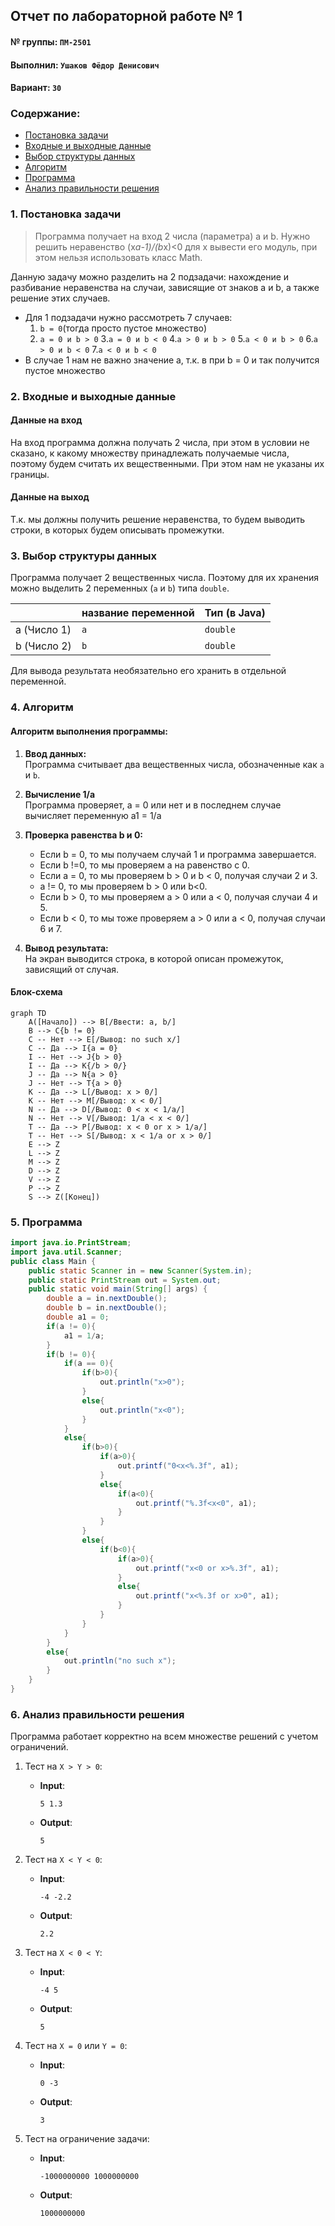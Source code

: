 ## Отчет по лабораторной работе № 1

#### № группы: `ПМ-2501`

#### Выполнил: `Ушаков Фёдор Денисович`

#### Вариант: `30`

### Cодержание:

- [Постановка задачи](#1-постановка-задачи)
- [Входные и выходные данные](#2-входные-и-выходные-данные)
- [Выбор структуры данных](#3-выбор-структуры-данных)
- [Алгоритм](#4-алгоритм)
- [Программа](#5-программа)
- [Анализ правильности решения](#6-анализ-правильности-решения)

### 1. Постановка задачи

> Программа получает на вход 2 числа (параметра) a и b. Нужно решить неравенство (x*a-1)/(b*x)<0 для x
> вывести его модуль, при этом нельзя использовать класс Math.

Данную задачу можно разделить на 2 подзадачи: нахождение и разбивание неравенства на случаи, зависящие от знаков a и b, а также решение этих случаев.

- Для 1 подзадачи нужно рассмотреть 7 случаев:
    1. `b = 0`(тогда просто пустое множество)
    2. `a = 0 и b > 0`
    3.`a = 0 и b < 0`
    4.`a > 0 и b > 0`
    5.`a < 0 и b > 0`
    6.`a > 0 и b < 0`
    7.`a < 0 и b < 0`
- В случае 1 нам не важно значение a, т.к. в при b = 0 и так получится пустое множество

### 2. Входные и выходные данные

#### Данные на вход

На вход программа должна получать 2 числа, при этом в условии не сказано, к какому множеству
принадлежать получаемые числа, поэтому будем считать их вещественными. При этом нам не указаны их границы.

#### Данные на выход

Т.к. мы должны получить решение неравенства, то будем выводить строки, в которых будем описывать промежутки.

### 3. Выбор структуры данных

Программа получает 2 вещественных числа. Поэтому для их хранения
можно выделить 2 переменных (`a` и `b`) типа `double`.

|             | название переменной | Тип (в Java) | 
|-------------|---------------------|--------------|
| a (Число 1) | `a`                 | `double`     |
| b (Число 2) | `b`                 | `double`     | 

Для вывода результата необязательно его хранить в отдельной переменной.

### 4. Алгоритм

#### Алгоритм выполнения программы:

1. **Ввод данных:**  
   Программа считывает два вещественных числа, обозначенные как `a` и `b`.

2. **Вычисление 1/a**  
   Программа проверяет, а = 0 или нет и в последнем случае вычисляет переменную a1 = 1/a 

3. **Проверка равенства b и 0:**
    - Если b = 0, то мы получаем случай 1 и программа завершается.
    - Если b !=0, то мы проверяем a на равенство с 0.
    - Если a = 0, то мы проверяем b > 0 и b < 0, получая случаи 2 и 3.
    - a != 0, то мы  проверяем b > 0 или b<0.
    - Если b > 0, то мы проверяем a > 0 или a < 0, получая случаи 4 и 5.
    - Если b < 0, то мы тоже проверяем a > 0 или a < 0, получая случаи 6 и 7.

4. **Вывод результата:**  
   На экран выводится строка, в которой описан промежуток, зависящий от случая.

#### Блок-схема

```mermaid
graph TD
    A([Начало]) --> B[/Ввести: a, b/]
    B --> C{b != 0}
    C -- Нет --> E[/Вывод: no such x/]
    C -- Да --> I{a = 0}
    I -- Нет --> J{b > 0}
    I -- Да --> K{/b > 0/}
    J -- Да --> N{a > 0}
    J -- Нет --> T{a > 0}
    K -- Да --> L[/Вывод: x > 0/]
    K -- Нет --> M[/Вывод: x < 0/]
    N -- Да --> D[/Вывод: 0 < x < 1/a/]
    N -- Нет --> V[/Вывод: 1/a < x < 0/]
    T -- Да --> P[/Вывод: x < 0 or x > 1/a/]
    T -- Нет --> S[/Вывод: x < 1/a or x > 0/]
    E --> Z
    L --> Z
    M --> Z
    D --> Z
    V --> Z
    P --> Z
    S --> Z([Конец])

```

### 5. Программа

```java
import java.io.PrintStream;
import java.util.Scanner;
public class Main {
    public static Scanner in = new Scanner(System.in);
    public static PrintStream out = System.out;
    public static void main(String[] args) {
        double a = in.nextDouble();
        double b = in.nextDouble();
        double a1 = 0;
        if(a != 0){
            a1 = 1/a;
        }
        if(b != 0){
            if(a == 0){
                if(b>0){
                    out.println("x>0");
                }
                else{
                    out.println("x<0");
                }
            }
            else{
                if(b>0){
                    if(a>0){
                        out.printf("0<x<%.3f", a1);
                    }
                    else{
                        if(a<0){
                            out.printf("%.3f<x<0", a1);
                        }
                    }
                }
                else{
                    if(b<0){
                        if(a>0){
                            out.printf("x<0 or x>%.3f", a1);
                        }
                        else{
                            out.printf("x<%.3f or x>0", a1);
                        }
                    }
                }
            }
        }
        else{
            out.println("no such x");
        }
    }
}
```

### 6. Анализ правильности решения

Программа работает корректно на всем множестве решений с учетом ограничений.

1. Тест на `X > Y > 0`:

    - **Input**:
        ```
        5 1.3
        ```

    - **Output**:
        ```
        5
        ```

2. Тест на `X < Y < 0`:

    - **Input**:
        ```
        -4 -2.2
        ```

    - **Output**:
        ```
        2.2
        ```

3. Тест на `X < 0 < Y`:

    - **Input**:
        ```
        -4 5
        ```

    - **Output**:
        ```
        5
        ```

4. Тест на `X = 0` или `Y = 0`:

    - **Input**:
        ```
        0 -3
        ```

    - **Output**:
        ```
        3
        ```

5. Тест на ограничение задачи:

    - **Input**:
        ```
        -1000000000 1000000000
        ```

    - **Output**:
        ```
        1000000000
        ```
